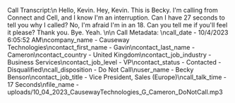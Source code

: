Call Transcript:\n Hello, Kevin. Hey, Kevin. This is Becky. I'm calling from Connect and Cell, and I know I'm an interruption. Can I have 27 seconds to tell you why I called? No, I'm afraid I'm in an 18. Can you tell me if you'll feel it please? Thank you. Bye. Yeah. \n\n Call Metadata: \ncall_date - 10/4/2023 6:05:52 AM\ncompany_name - Causeway Technologies\ncontact_first_name - Gavin\ncontact_last_name - Cameron\ncontact_country - United Kingdom\ncontact_job_industry - Business Services\ncontact_job_level - VP\ncontact_status - Contacted - Disqualified\ncall_disposition - Do Not Call\nuser_name - Becky Benson\ncontact_job_title - Vice President, Sales (Europe)\ncall_talk_time - 17 Seconds\nfile_name - uploads/10_04_2023_CausewayTechnologies_G_Cameron_DoNotCall.mp3
